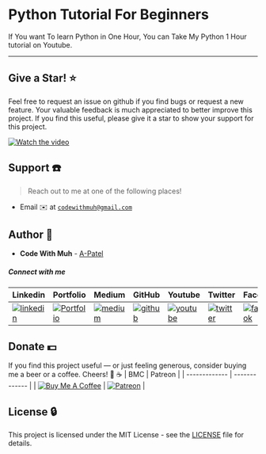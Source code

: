 # Python Tutorial For Beginners

If You want To learn Python in One Hour, You can Take My Python 1 Hour tutorial on Youtube.

---


## Give a Star! ⭐
Feel free to request an issue on github if you find bugs or request a new feature. Your valuable feedback is much appreciated to better improve this project. If you find this useful, please give it a star to show your support for this project.

[![Watch the video](https://miro.medium.com/max/700/1*g7m4L0NsmV6o98dG5iRU7Q.png)](https://www.youtube.com/watch?v=9q6XbhLawRI)



## Support :telephone:

> Reach out to me at one of the following places!

- Email :envelope: at <a href="mailto:codewithmuh@gmail.com" target="_blank">`codewithmuh@gmail.com`</a>


## Author :boy:

* **Code With Muh** - [A-Patel](https://github.com/codewithmuh)


##### Connect with me

| Linkedin | Portfolio | Medium | GitHub | Youtube | Twitter | Facebook | Instagram |
|----------|----------|----------|----------|----------|----------|----------|----------|
| [![linkedin](https://img.icons8.com/ios-filled/96/ffffff/linkedin.png)](https://www.linkedin.com/in/muhammad-rashid-daha/) | [![Portfolio](https://img.icons8.com/wired/96/ffffff/domain.png)](https://codewithmuh.com/) | [![medium](https://img.icons8.com/ios-filled/96/ffffff/medium-monogram.png)](https://medium.com/@codewithmuh) | [![github](https://img.icons8.com/ios-filled/96/ffffff/github.png)](https://github.com/codewithmuh) | [![youtube](https://img.icons8.com/windows/96/ffffff/youtube.png)](https://youtube.com/@codewithmuh) | [![twitter](https://img.icons8.com/ios-filled/96/ffffff/twitter.png)](https://twitter.com/rashiddaha80) | [![facebook](https://img.icons8.com/ios-filled/90/ffffff/facebook.png)](https://www.facebook.com/MuhammadRashid06/) | [![instagram](https://img.icons8.com/ios-filled/90/ffffff/instagram-new.png)](https://www.instagram.com/rashiddaha1/) |


## Donate :dollar:

If you find this project useful — or just feeling generous, consider buying me a beer or a coffee. Cheers! :beers: :coffee:
| BMC | Patreon |
| ------------- | ------------- |
| [![Buy Me A Coffee](https://www.buymeacoffee.com/assets/img/custom_images/orange_img.png)](https://www.buymeacoffee.com/codewithmuh) | [![Patreon](https://c5.patreon.com/external/logo/become_a_patron_button.png)](https://www.patreon.com/codewithmuh) |


## License :lock:

This project is licensed under the MIT License - see the [LICENSE](LICENSE) file for details.

